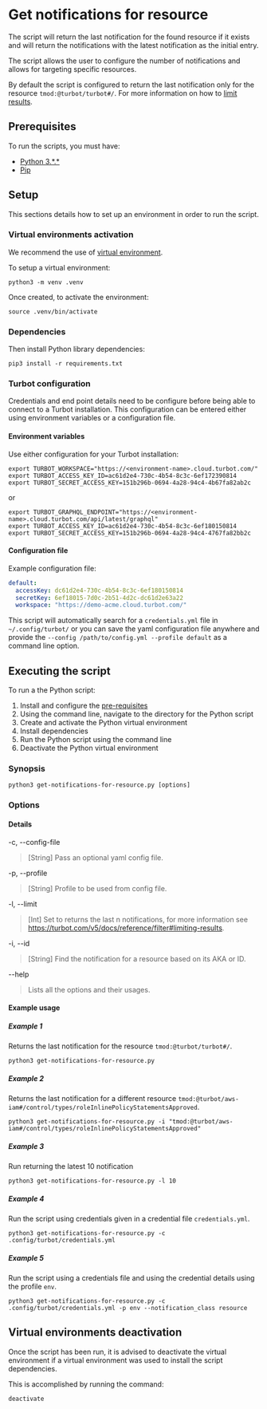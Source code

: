 # Get notifications for resource

The script will return the last notification for the found resource if it exists and will return the
notifications with the latest notification as the initial entry.

The script allows the user to configure the number of notifications and allows for targeting specific resources.

By default the script is configured to return the last notification only for the resource `tmod:@turbot/turbot#/`.
For more information on how to [limit results](https://turbot.com/v5/docs/reference/filter#limiting-results).

## Prerequisites

To run the scripts, you must have:

- [Python 3.\*.\*](https://www.python.org/downloads/)
- [Pip](https://pip.pypa.io/en/stable/installing/)

## Setup

This sections details how to set up an environment in order to run the script.

### Virtual environments activation

We recommend the use of [virtual environment](https://docs.python.org/3/library/venv.html).

To setup a virtual environment:

```shell
python3 -m venv .venv
```

Once created, to activate the environment:

```shell
source .venv/bin/activate
```

### Dependencies

Then install Python library dependencies:

```shell
pip3 install -r requirements.txt
```

### Turbot configuration

Credentials and end point details need to be configure before being able to connect to a Turbot installation.
This configuration can be entered either using environment variables or a configuration file.

#### Environment variables

Use either configuration for your Turbot installation:

```shell
export TURBOT_WORKSPACE="https://<environment-name>.cloud.turbot.com/"
export TURBOT_ACCESS_KEY_ID=ac61d2e4-730c-4b54-8c3c-6ef172390814
export TURBOT_SECRET_ACCESS_KEY=151b296b-0694-4a28-94c4-4b67fa82ab2c
```

or

```shell
export TURBOT_GRAPHQL_ENDPOINT="https://<environment-name>.cloud.turbot.com/api/latest/graphql"
export TURBOT_ACCESS_KEY_ID=ac61d2e4-730c-4b54-8c3c-6ef180150814
export TURBOT_SECRET_ACCESS_KEY=151b296b-0694-4a28-94c4-4767fa82bb2c
```

#### Configuration file

Example configuration file:

```yaml
default:
  accessKey: dc61d2e4-730c-4b54-8c3c-6ef180150814
  secretKey: 6ef18015-7d0c-2b51-4d2c-dc61d2e63a22
  workspace: "https://demo-acme.cloud.turbot.com/"
```

This script will automatically search for a `credentials.yml` file in `~/.config/turbot/` or you can save the yaml configuration file anywhere and provide the `--config /path/to/config.yml --profile default` as a command line option.

## Executing the script

To run a the Python script:

1. Install and configure the [pre-requisites](#pre-requisites)
1. Using the command line, navigate to the directory for the Python script
1. Create and activate the Python virtual environment
1. Install dependencies
1. Run the Python script using the command line
1. Deactivate the Python virtual environment

### Synopsis

```shell
python3 get-notifications-for-resource.py [options]
```

### Options

#### Details

-c, --config-file

> [String] Pass an optional yaml config file.

-p, --profile

> [String] Profile to be used from config file.

-l, --limit

> [Int] Set to returns the last n notifications, for more information see https://turbot.com/v5/docs/reference/filter#limiting-results.

-i, --id

> [String] Find the notification for a resource based on its AKA or ID.

--help

> Lists all the options and their usages.

#### Example usage

##### Example 1

Returns the last notification for the resource `tmod:@turbot/turbot#/`.

```shell
python3 get-notifications-for-resource.py 
```

##### Example 2

Returns the last notification for a different resource 
`tmod:@turbot/aws-iam#/control/types/roleInlinePolicyStatementsApproved`.

```shell
python3 get-notifications-for-resource.py -i "tmod:@turbot/aws-iam#/control/types/roleInlinePolicyStatementsApproved"
```

##### Example 3

Run returning the latest 10 notification

```shell
python3 get-notifications-for-resource.py -l 10
```

##### Example 4

Run the script using credentials given in a credential file `credentials.yml`.

```shell
python3 get-notifications-for-resource.py -c .config/turbot/credentials.yml
```

##### Example 5

Run the script using a credentials file and using the credential details using the profile `env`.

```shell
python3 get-notifications-for-resource.py -c .config/turbot/credentials.yml -p env --notification_class resource
```

## Virtual environments deactivation

Once the script has been run, it is advised to deactivate the virtual environment if a virtual environment was used
to install the script dependencies.

This is accomplished by running the command:

```shell
deactivate
```
